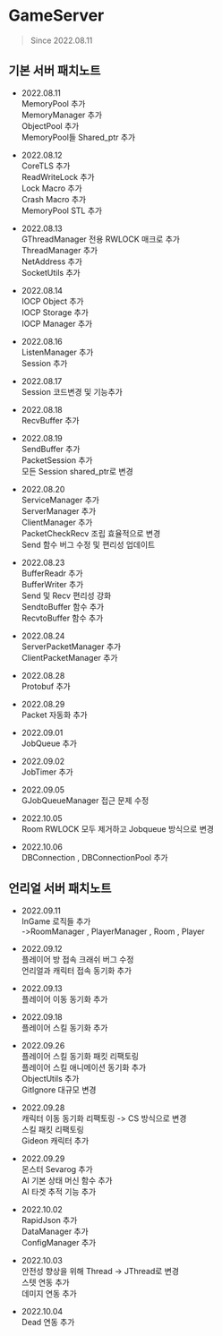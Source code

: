 # GameServer
> Since 2022.08.11
## 기본 서버 패치노트
- 2022.08.11      
MemoryPool 추가  
MemoryManager 추가  
ObjectPool 추가  
MemoryPool들 Shared_ptr 추가

- 2022.08.12  
CoreTLS 추가  
ReadWriteLock 추가  
Lock Macro 추가  
Crash Macro 추가  
MemoryPool STL 추가

- 2022.08.13  
GThreadManager 전용 RWLOCK 매크로 추가  
ThreadManager 추가  
NetAddress 추가  
SocketUtils 추가

- 2022.08.14  
IOCP Object 추가  
IOCP Storage 추가  
IOCP Manager 추가

- 2022.08.16  
ListenManager 추가  
Session 추가 

- 2022.08.17  
Session 코드변경 및 기능추가

- 2022.08.18  
RecvBuffer 추가

- 2022.08.19  
SendBuffer 추가  
PacketSession 추가    
모든 Session shared_ptr로 변경  

- 2022.08.20  
ServiceManager 추가  
ServerManager 추가  
ClientManager 추가  
PacketCheckRecv 조립 효율적으로 변경  
Send 함수 버그 수정 및 편리성 업데이트

- 2022.08.23  
BufferReadr 추가  
BufferWriter 추가  
Send 및 Recv 편리성 강화  
SendtoBuffer 함수 추가    
RecvtoBuffer 함수 추가

- 2022.08.24  
ServerPacketManager 추가  
ClientPacketManager 추가

- 2022.08.28  
Protobuf 추가

- 2022.08.29  
Packet 자동화 추가

- 2022.09.01  
JobQueue 추가

- 2022.09.02  
JobTimer 추가 

- 2022.09.05  
GJobQueueManager 접근 문제 수정

- 2022.10.05    
Room RWLOCK 모두 제거하고 Jobqueue 방식으로 변경

- 2022.10.06  
DBConnection , DBConnectionPool 추가
## 언리얼 서버 패치노트
- 2022.09.11   
InGame 로직들 추가  
->RoomManager , PlayerManager , Room , Player

- 2022.09.12  
플레이어 방 접속 크래쉬 버그 수정  
언리얼과 캐릭터 접속 동기화 추가

- 2022.09.13  
플레이어 이동 동기화 추가

- 2022.09.18  
플레이어 스킬 동기화 추가

- 2022.09.26  
플레이어 스킬 동기화 패킷 리팩토링  
플레이어 스킬 애니메이션 동기화 추가  
ObjectUtils 추가  
GitIgnore 대규모 변경

- 2022.09.28  
캐릭터 이동 동기화 리팩토링 -> CS 방식으로 변경  
스킬 패킷 리팩토링  
Gideon 캐릭터 추가

- 2022.09.29  
몬스터 Sevarog 추가  
AI 기본 상태 머신 함수 추가  
AI 타겟 추적 기능 추가

- 2022.10.02   
RapidJson 추가  
DataManager 추가  
ConfigManager 추가  

- 2022.10.03  
안전성 향상을 위해 Thread -> JThread로 변경  
스텟 연동 추가  
데미지 연동 추가

- 2022.10.04  
Dead 연동 추가


